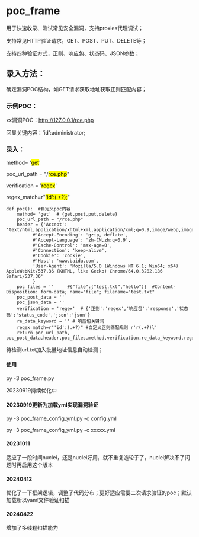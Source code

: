 # poc_frame

用于快速收录、测试常见安全漏洞，支持proxies代理调试；

支持常见HTTP验证请求，GET、POST、PUT、DELETE等；

支持四种验证方式，正则、响应包、状态码、JSON参数；

## 录入方法：

确定漏洞POC结构，如GET请求获取地址获取正则匹配内容；

### 示例POC：

xx漏洞POC：http://127.0.0.1/rce.php 

回显关键内容：'id':administrator;

### 录入：

method= '<mark>get</mark>'

poc_url_path = "/<mark>rce.php</mark>"

verification = '<mark>regex</mark>'

regex_match=r"<mark>'id':(.+?);</mark>"



```
def poc():  #自定义poc内容
    method= 'get'  # {get,post,put,delete}
    poc_url_path = "/rce.php"   
    header = {'Accept': 'text/html,application/xhtml+xml,application/xml;q=0.9,image/webp,image/apng,*/*;q=0.8',
          #'Accept-Encoding': 'gzip, deflate',
          #'Accept-Language': 'zh-CN,zh;q=0.9',
          #'Cache-Control': 'max-age=0',
          #'Connection': 'keep-alive',
          #'Cookie': 'cookie',
          #'Host': 'www.baidu.com',
          'User-Agent': 'Mozilla/5.0 (Windows NT 6.1; Win64; x64) AppleWebKit/537.36 (KHTML, like Gecko) Chrome/64.0.3282.186 Safari/537.36'
          }
    poc_files = ''     #{"file":("test.txt","hello")}  #Content-Disposition: form-data; name="file"; filename="test.txt"
    poc_post_data = ''
    poc_json_data = ''
    verification = 'regex'  # {'正则':'regex','响应包':'response','状态码':'status_code','json':'json'}
    re_data_keyword = '' # 响应包关键词
    regex_match=r"'id':(.+?)" #自定义正则匹配规则 r'r(.+?)l'
    return poc_url_path, poc_post_data,header,poc_files,method,verification,re_data_keyword,regex_match,poc_json_data
```

待检测url.txt加入批量地址信息自动检测；

#### 使用

py -3 poc_frame.py

20230919持续优化中

#### 20230919更新为加载yml实现漏洞验证
py -3 poc_frame_config_yml.py -c config.yml

py -3 poc_frame_config_yml.py -c xxxxx.yml

#### 20231011
适应了一段时间nuclei，还是nuclei好用，就不重复造轮子了，nuclei解决不了问题时再启用这个版本
#### 20240412
优化了一下框架逻辑，调整了代码分布；更好适应需要二次请求验证的poc；默认加载所以yaml文件验证扫描
#### 20240422
增加了多线程扫描能力
